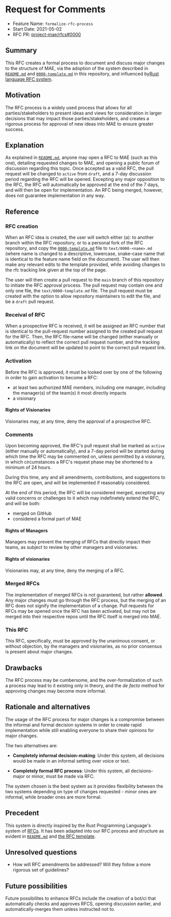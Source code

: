 # Request for Comments

- Feature Name: `formalize-rfc-process`
- Start Date: 2021-05-02
- RFC PR: [project-mae/rfcs#0000](https://github.com/rust-lang/rfcs/pull/0000)

<!--

DO NOT REMOVE THIS BLOCK. If any amendments are made by future RFCs or decision,
please open a Pull Request to document links to these amendments here. Also,
uncomment the following section of the block as the template for documenting
templates.

## Amendments

- Amended by: [project-mae/rfcs#0000](https://github.com/pro/rfcs/pull/0000) (if applicable)
  - Description: One sentence description of amendment

-->

## Summary

[summary]: #summary

This RFC creates a formal process to document and discuss major changes to the
structure of MAE, via the adoption of the system described in
[`README.md`](../README.md) and [`0000-template.md`](../0000-template.md) in this
repository, and influenced by[Rust language RFC
system](https://github.com/rust-lang/rfcs/blob/master/0000-template.md).

## Motivation

[motivation]: #motivation

The RFC process is a widely used process that allows for all parties/stakeholders to
present ideas and views for consideration in larger decisions that may impact those
parties/stakeholders, and creates a rigorous process for approval of new ideas into
MAE to ensure greater success.

## Explanation

[basic-explanation]: #basic-explanation

As explained in [`README.md`](../README.md), anyone may open a RFC to MAE (such as
this one), detailing requested changes to MAE, and opening a public forum of
discussion regarding this topic. Once accepted as a valid RFC, the pull request will
be changed to `active` from `draft`, and a 7-day discussion period regarding the RFC
will be opened. Excepting any major opposition to the RFC, the RFC will automatically
be approved at the end of the 7 days, and willl then be open for implementation. An
RFC being merged, however, does not guarantee implementation in any way.

## Reference

[reference]: #reference

### RFC creation

When an RFC idea is created, the user will switch either (a): to another branch
within the RFC repository, or to a personal fork of the RFC repository, and copy the
[`0000-template.md`](../0000-template.md) file to `text/0000-<name>.md` (where name
is changed to a descriptive, lowercase, snake-case name that is identical to the
feature name field on the document). The user will then make any relevant edits to
the template provided, while avoiding changes to the rfc tracking link given at the
top of the page.

The user will then create a pull request to the `main` branch of this repository to
initiate the RFC approval process. The pull request may contain one and only one
file, the `text/0000-template.md` file. The pull request must be created with the
option to allow repository maintainers to edit the file, and be a `draft` pull
request.

### Receival of RFC

When a prospective RFC is received, it will be assigned an RFC number that is
identical to the pull-request number assigned to the created pull request for the
RFC. Then, the RFC file-name will be changed (either manually or automatically) to
reflect the correct pull request number, and the tracking link on the document will
be updated to point to the correct pull request link.

### Activation

Before the RFC is approved, it must be looked over by one of the following in order
to gain activation to become a RFC:

- at least two authorized MAE members, including one manager, _including_ the
  manager(s) of the team(s) it most directly impacts
- a visionary

#### Rights of Visionaries

Visionaries may, at any time, deny the approval of a prospective RFC.

### Comments

Upon becoming approved, the RFC's pull request shall be marked as `active` (either
manually or automatically), and a 7-day period will be started during which time the
RFC may be commented on, unless permitted by a visionary, in which circumstances a
RFC's request phase may be shortened to a minimum of 24 hours.

During this time, any and all amendments, contributions, and suggestions to the RFC
are open, and will be implemented if reasonably considered.

At the end of this period, the RFC will be considered merged, excepting any valid
concerns or challenges to it which may indefinetely extend the RFC, and will be both:

- merged on GitHub
- considered a formal part of MAE

#### Rights of Managers

Managers may prevent the merging of RFCs that directly impact their teams, as subject
to review by other managers and visionaries.

#### Rights of visionaries

Visionaries may, at any time, deny the merging of a RFC.

### Merged RFCs

The implementation of merged RFCs is not guaranteed, but rather **allowed**. Any
major changes must go through the RFC process, but the merging of an RFC does not
signify the implementation of a change. Pull requests for RFCs may be opened once the
RFC has been activated, but may not be merged into their respective repos until the
RFC itself is merged into MAE.

### This RFC

This RFC, specifically, must be approved by the unanimous consent, or without
objection, by the managers and visionaries, as no prior consensus is present about
major changes.

## Drawbacks

[drawbacks]: #drawbacks

The RFC process may be cumbersome, and the over-formalization of such a process may
lead to it existing only in theory, and the _de facto_ method for approving changes
may become more informal.

## Rationale and alternatives

[rationale-and-alternatives]: #rationale-and-alternatives

The usage of the RFC process for major changes is a compromise between the informal
and formal decision systems in order to create rapid implementation while still
enabling everyone to share their opinions for major changes.

The two alternatives are:

- **Completely informal decision-making**: Under this system, all decisions would be
  made in an informal setting over voice or text.

- **Completely formal RFC process**: Under this system, all decisions- major or
  minor, must be made via RFC.

The system chosen is the best system as it provides flexibility between the two
systems depending on type of changes requested - minor ones are informal, while
broader ones are more formal.

## Precedent

[precedent]: #precedent

This system is directly inspired by the Rust Programming Language's system of
[RFCs](https://github.com/rust-lang/rfcs/blob/master/0000-template.md). It has been
adapted into our RFC process and structure as evident in [`README.md`](../README.md)
and [the RFC template](../0000-template.md).

## Unresolved questions

[unresolved-questions]: #unresolved-questions

- How will RFC amendments be addressed? Will they follow a more rigorous set of
  guidelines?

## Future possibilities

[future-possibilities]: #future-possibilities

Future possibilites to enhance RFCs include the creation of a bot/ci that
automatically checks and approves RFCS, opening discussion earlier, and
automatically-merges them unless instructed not to.

